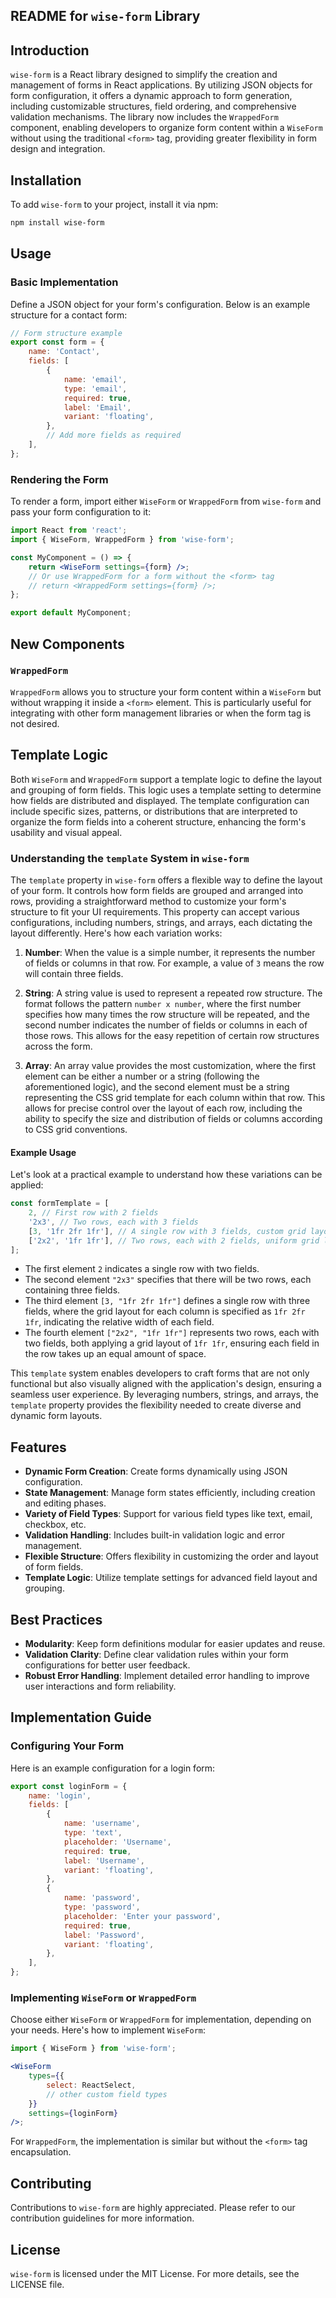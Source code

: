 ## README for `wise-form` Library

## Introduction

`wise-form` is a React library designed to simplify the creation and management of forms in React applications. By
utilizing JSON objects for form configuration, it offers a dynamic approach to form generation, including customizable
structures, field ordering, and comprehensive validation mechanisms. The library now includes the `WrappedForm`
component, enabling developers to organize form content within a `WiseForm` without using the traditional `<form>` tag,
providing greater flexibility in form design and integration.

## Installation

To add `wise-form` to your project, install it via npm:

```bash
npm install wise-form
```

## Usage

### Basic Implementation

Define a JSON object for your form's configuration. Below is an example structure for a contact form:

```javascript
// Form structure example
export const form = {
	name: 'Contact',
	fields: [
		{
			name: 'email',
			type: 'email',
			required: true,
			label: 'Email',
			variant: 'floating',
		},
		// Add more fields as required
	],
};
```

### Rendering the Form

To render a form, import either `WiseForm` or `WrappedForm` from `wise-form` and pass your form configuration to it:

```jsx
import React from 'react';
import { WiseForm, WrappedForm } from 'wise-form';

const MyComponent = () => {
	return <WiseForm settings={form} />;
	// Or use WrappedForm for a form without the <form> tag
	// return <WrappedForm settings={form} />;
};

export default MyComponent;
```

## New Components

### `WrappedForm`

`WrappedForm` allows you to structure your form content within a `WiseForm` but without wrapping it inside a `<form>`
element. This is particularly useful for integrating with other form management libraries or when the form tag is not
desired.

## Template Logic

Both `WiseForm` and `WrappedForm` support a template logic to define the layout and grouping of form fields. This logic
uses a template setting to determine how fields are distributed and displayed. The template configuration can include
specific sizes, patterns, or distributions that are interpreted to organize the form fields into a coherent structure,
enhancing the form's usability and visual appeal.

### Understanding the `template` System in `wise-form`

The `template` property in `wise-form` offers a flexible way to define the layout of your form. It controls how form
fields are grouped and arranged into rows, providing a straightforward method to customize your form's structure to fit
your UI requirements. This property can accept various configurations, including numbers, strings, and arrays, each
dictating the layout differently. Here's how each variation works:

1. **Number**: When the value is a simple number, it represents the number of fields or columns in that row. For
   example, a value of `3` means the row will contain three fields.

2. **String**: A string value is used to represent a repeated row structure. The format follows the pattern
   `number x number`, where the first number specifies how many times the row structure will be repeated, and the second
   number indicates the number of fields or columns in each of those rows. This allows for the easy repetition of
   certain row structures across the form.

3. **Array**: An array value provides the most customization, where the first element can be either a number or a string
   (following the aforementioned logic), and the second element must be a string representing the CSS grid template for
   each column within that row. This allows for precise control over the layout of each row, including the ability to
   specify the size and distribution of fields or columns according to CSS grid conventions.

#### Example Usage

Let's look at a practical example to understand how these variations can be applied:

```javascript
const formTemplate = [
	2, // First row with 2 fields
	'2x3', // Two rows, each with 3 fields
	[3, '1fr 2fr 1fr'], // A single row with 3 fields, custom grid layout
	['2x2', '1fr 1fr'], // Two rows, each with 2 fields, uniform grid layout
];
```

-   The first element `2` indicates a single row with two fields.
-   The second element `"2x3"` specifies that there will be two rows, each containing three fields.
-   The third element `[3, "1fr 2fr 1fr"]` defines a single row with three fields, where the grid layout for each column
    is specified as `1fr 2fr 1fr`, indicating the relative width of each field.
-   The fourth element `["2x2", "1fr 1fr"]` represents two rows, each with two fields, both applying a grid layout of
    `1fr 1fr`, ensuring each field in the row takes up an equal amount of space.

This `template` system enables developers to craft forms that are not only functional but also visually aligned with the
application's design, ensuring a seamless user experience. By leveraging numbers, strings, and arrays, the `template`
property provides the flexibility needed to create diverse and dynamic form layouts.

## Features

-   **Dynamic Form Creation**: Create forms dynamically using JSON configuration.
-   **State Management**: Manage form states efficiently, including creation and editing phases.
-   **Variety of Field Types**: Support for various field types like text, email, checkbox, etc.
-   **Validation Handling**: Includes built-in validation logic and error management.
-   **Flexible Structure**: Offers flexibility in customizing the order and layout of form fields.
-   **Template Logic**: Utilize template settings for advanced field layout and grouping.

## Best Practices

-   **Modularity**: Keep form definitions modular for easier updates and reuse.
-   **Validation Clarity**: Define clear validation rules within your form configurations for better user feedback.
-   **Robust Error Handling**: Implement detailed error handling to improve user interactions and form reliability.

## Implementation Guide

### Configuring Your Form

Here is an example configuration for a login form:

```javascript
export const loginForm = {
	name: 'login',
	fields: [
		{
			name: 'username',
			type: 'text',
			placeholder: 'Username',
			required: true,
			label: 'Username',
			variant: 'floating',
		},
		{
			name: 'password',
			type: 'password',
			placeholder: 'Enter your password',
			required: true,
			label: 'Password',
			variant: 'floating',
		},
	],
};
```

### Implementing `WiseForm` or `WrappedForm`

Choose either `WiseForm` or `WrappedForm` for implementation, depending on your needs. Here's how to implement
`WiseForm`:

```jsx
import { WiseForm } from 'wise-form';

<WiseForm
	types={{
		select: ReactSelect,
		// other custom field types
	}}
	settings={loginForm}
/>;
```

For `WrappedForm`, the implementation is similar but without the `<form>` tag encapsulation.

## Contributing

Contributions to `wise-form` are highly appreciated. Please refer to our contribution guidelines for more information.

## License

`wise-form` is licensed under the MIT License. For more details, see the LICENSE file.

